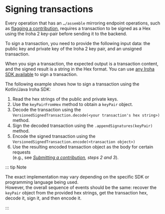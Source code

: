 # Signing transactions

Every operation that has an `…/assemble` mirroring endpoint operations, such as [flagging a contribution](flagging_a_contribution.md), requires a transaction to be signed as a Hex using the Iroha 2 key-pair before sending it to the backend.

To sign a transaction, you need to provide the following input data: the public key and private key of the Iroha 2 key pair, and an unsigned transaction.

When you sign a transaction, the expected output is a transaction content, and the signed result is a string in the Hex format. You can use [any Iroha SDK available](../index.md#what-is-iroha-2) to sign a transaction.

The following example shows how to sign a transaction using the Kotlin/Java Iroha SDK:

1. Read the hex strings of the public and private keys.
2. Use the `keyPairFromHex` method to obtain a `keyPair` object.
3. Decode the transaction using the `VersionedSignedTransaction.decode(<your transaction's hex string>)` method.
4. Sign the decoded transaction using the `.appendSignatures(keyPair)` method.
5. Encode the signed transaction using the `VersionedSignedTransaction.encode(<transaction object>)`
6. Use the resulting encoded transaction object as the body for certain requests <br> (e.g., see _[Submitting a contribution](submitting_a_contribution.md), steps 2 and 3_).

::: tip Note

The exact implementation may vary depending on the specific SDK or programming language being used.<br> However, the overall sequence of events should be the same: recover the `keyPair` object from the provided hex strings, get the transaction hex, decode it, sign it, and then encode it.

:::
